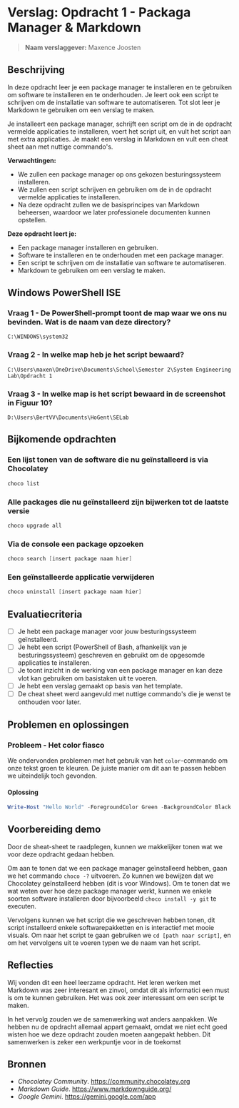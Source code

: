 # Verslag: Opdracht 1 - Packaga Manager & Markdown

> **Naam verslaggever:** Maxence Joosten

## Beschrijving

In deze opdracht leer je een package manager te installeren en te gebruiken om software te installeren en te onderhouden. Je leert ook een script te schrijven om de installatie van software te automatiseren. Tot slot leer je Markdown te gebruiken om een verslag te maken.

Je installeert een package manager, schrijft een script om de in de opdracht vermelde applicaties te installeren, voert het script uit, en vult het script aan met extra applicaties. Je maakt een verslag in Markdown en vult een cheat sheet aan met nuttige commando's.

<strong>Verwachtingen:</strong>

- We zullen een package manager op ons gekozen besturingssysteem installeren.
- We zullen een script schrijven en gebruiken om de in de opdracht vermelde applicaties te installeren.
- Na deze opdracht zullen we de basisprincipes van Markdown beheersen, waardoor we later professionele documenten kunnen opstellen.

<strong>Deze opdracht leert je:</strong>

- Een package manager installeren en gebruiken.
- Software te installeren en te onderhouden met een package manager.
- Een script te schrijven om de installatie van software te automatiseren.
- Markdown te gebruiken om een verslag te maken.

## Windows PowerShell ISE

### Vraag 1 - De PowerShell-prompt toont de map waar we ons nu bevinden. Wat is de naam van deze directory?

`C:\WINDOWS\system32`

### Vraag 2 - In welke map heb je het script bewaard?

`C:\Users\maxen\OneDrive\Documents\School\Semester 2\System Engineering Lab\Opdracht 1`

### Vraag 3 - In welke map is het script bewaard in de screenshot in Figuur 10?

`D:\Users\BertVV\Documents\HoGent\SELab`

## Bijkomende opdrachten

### Een lijst tonen van de software die nu geïnstalleerd is via Chocolatey

```PowerShell
choco list
```

### Alle packages die nu geïnstalleerd zijn bijwerken tot de laatste versie

```PowerShell
choco upgrade all
```

### Via de console een package opzoeken

```PowerShell
choco search [insert package naam hier]
```

### Een geïnstalleerde applicatie verwijderen

```PowerShell
choco uninstall [insert package naam hier]
```

## Evaluatiecriteria

- [ ] Je hebt een package manager voor jouw besturingssysteem geïnstalleerd.
- [ ] Je hebt een script (PowerShell of Bash, afhankelijk van je besturingssysteem) geschreven en gebruikt om de opgesomde applicaties te installeren.
- [ ] Je toont inzicht in de werking van een package manager en kan deze vlot kan gebruiken om basistaken uit te voeren.
- [ ] Je hebt een verslag gemaakt op basis van het template.
- [ ] De cheat sheet werd aangevuld met nuttige commando's die je wenst te onthouden voor later.

## Problemen en oplossingen

### Probleem - Het color fiasco

We ondervonden problemen met het gebruik van het `color`-commando om onze tekst groen te kleuren. De juiste manier om dit aan te passen hebben we uiteindelijk toch gevonden.

#### Oplossing

```PowerShell
Write-Host "Hello World" -ForegroundColor Green -BackgroundColor Black
```

## Voorbereiding demo

Door de sheat-sheet te raadplegen, kunnen we makkelijker tonen wat we voor deze opdracht gedaan hebben.

Om aan te tonen dat we een package manager geïnstalleerd hebben, gaan we het commando `choco -?` uitvoeren. Zo kunnen we bewijzen dat we Chocolatey geïnstalleerd hebben (dit is voor Windows). Om te tonen dat we wat weten over hoe deze package manager werkt, kunnen we enkele soorten software installeren door bijvoorbeeld `choco install -y git` te executen.

Vervolgens kunnen we het script die we geschreven hebben tonen, dit script installeerd enkele softwarepakketten en is interactief met mooie visuals. Om naar het script te gaan gebruiken we `cd [path naar script]`, en om het vervolgens uit te voeren typen we de naam van het script.

## Reflecties

Wij vonden dit een heel leerzame opdracht. Het leren werken met Markdown was zeer interesant en zinvol, omdat dit als informatici een must is om te kunnen gebruiken. Het was ook zeer interessant om een script te maken.

In het vervolg zouden we de samenwerking wat anders aanpakken. We hebben nu de opdracht allemaal appart gemaakt, omdat we niet echt goed wisten hoe we deze opdracht zouden moeten aangepakt hebben. Dit samenwerken is zeker een werkpuntje voor in de toekomst

## Bronnen

- _Chocolatey Community_. https://community.chocolatey.org
- _Markdown Guide_. https://www.markdownguide.org/
- _Google Gemini_. https://gemini.google.com/app
